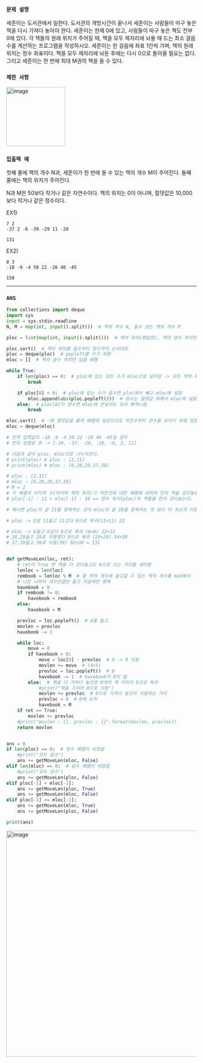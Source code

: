### `문제 설명`

세준이는 도서관에서 일한다. 도서관의 개방시간이 끝나서 세준이는 사람들이 마구 놓은 책을 다시 가져다 놓아야 한다. 세준이는 현재 0에 있고, 사람들이 마구 놓은 책도 전부 0에 있다. 각 책들의 원래 위치가 주어질 때, 책을 모두 제자리에 놔둘 때 드는 최소 걸음 수를 계산하는 프로그램을 작성하시오. 세준이는 한 걸음에 좌표 1칸씩 가며, 책의 원래 위치는 정수 좌표이다. 책을 모두 제자리에 놔둔 후에는 다시 0으로 돌아올 필요는 없다. 그리고 세준이는 한 번에 최대 M권의 책을 들 수 있다.

### `제한 사항`

<img width="156" alt="image" src="https://user-images.githubusercontent.com/84978165/230771571-c16f85e3-8118-43bf-9237-0ef07470b65b.png">

### `입출력 예`

첫째 줄에 책의 개수 N과, 세준이가 한 번에 들 수 있는 책의 개수 M이 주어진다. 둘째 줄에는 책의 위치가 주어진다. 

N과 M은 50보다 작거나 같은 자연수이다. 책의 위치는 0이 아니며, 절댓값은 10,000보다 작거나 같은 정수이다.

EX1)

```
7 2
-37 2 -6 -39 -29 11 -28
```

```
131
```
EX2)
```
8 3
-18 -9 -4 50 22 -26 40 -45
```

```
158
```

----

### `ANS`

```python
from collections import deque
import sys
input = sys.stdin.readline
N, M = map(int, input().split())  # 책의 개수 N, 들수 있는 책의 개수 M

ploc = list(map(int, input().split()))  # 책의 위치(랜덤한), 책의 양수 위치만 담을 배열

ploc.sort()  # 책의 위치를 음수부터 양수까지 순서대로
ploc = deque(ploc)  # popleft를 쓰기 위함
mloc = []  # 책의 음수 위치만 담을 배열

while True:
    if len(ploc) == 0:  # ploc에 있는 모든 수가 mloc으로 넘어감 -> 모든 책의 위치가 음수
        break

    if ploc[0] < 0:  # ploc에 있는 수가 음수면 ploc에서 빼고 mloc에 넣음
        mloc.append(abs(ploc.popleft()))  # 음수는 절댓값 취해서 mloc에 넣음
    else:  # ploc[0]이 양수면 mloc에 안넣어도 되서 빠져나옴
        break

mloc.sort()  # -에 절댓값을 붙여 배열에 넣었으므로 작은수부터 큰수를 보이기 위해 정렬
mloc = deque(mloc)

# 만약 입력값이 -18 -9 -4 50 22 -26 40 -45일 경우
# 먼저 정렬된 후 -> [-39, -37, -29, -28, -6, 2, 11]

# 다음과 같이 ploc, mloc으로 나누어진다.
# print(ploc) # ploc : [2,11]
# print(mloc) # mloc : [6,28,29,37,39]

# ploc : [2,11]
# mloc : [6,28,29,37,39]
# M = 2
# 각 배열의 마지막 수(마지막 책의 위치)가 작은것에 대한 배열에 대하여 먼저 책을 갖다놓음
# ploc[-1] : 11 < mloc[-1] : 39 => 양수 위치(ploc)의 책들을 먼저 갖다놓는다.

# 왜냐면 ploc의 끝 11을 왕복하는 것이 mloc의 끝 39를 왕복하는 것 보다 더 최소의 이동이기 때문임

# ploc -> 2랑 11들고 11갔다 0으로 복귀(11+11) 22

# mloc -> 6들고 6갔다 0으로 복귀 (6+6) 22+12
# 28,29들고 29로 이동했다 0으로 복귀 (29+29) 34+58
# 37,39들고 39로 이동(39) 92+39 = 131


def getMoveLen(loc, ret):
    # ret이 True 면 책을 다 갖다놓고도 0으로 오는 거리를 세야함
    lenloc = len(loc)
    rembook = lenloc % M  # 총 책의 개수에 들고갈 수 있는 책의 개수를 mod해서
    # 나온 나머지 개수만큼만 들고 처음에만 왕복
    havebook = 0
    if rembook != 0:
        havebook = rembook
    else:
        havebook = M

    prevloc = loc.popleft()  # 4를 들고
    movlen = prevloc
    havebook -= 1

    while loc:
        move = 0
        if havebook > 0:
            move = loc[0] - prevloc  # 4 -> 9 이동
            movlen += move  # (4+5)
            prevloc = loc.popleft()  # 9
            havebook -= 1  # havebook이 0이 됨
        else:  # 책을 다 가져다 놓으면 M개의 책 가지러 0으로 복귀
            #print("책을 가지러 0으로 이동")
            movlen += prevloc  # 0으로 가져다 놓으러 이동하는 거리
            prevloc = 0  # 0에 도착
            havebook = M
    if ret == True:
        movlen += prevloc
    #print("movlen : {}, prevloc : {}".format(movlen, prevloc))
    return movlen


ans = 0
if len(ploc) == 0:  # 양수 배열이 비었음
    #print("모두 음수")
    ans += getMoveLen(mloc, False)
elif len(mloc) == 0:  # 음수 배열이 비었음
    #print("모두 양수")
    ans += getMoveLen(ploc, False)
elif ploc[-1] < mloc[-1]:
    ans += getMoveLen(ploc, True)
    ans += getMoveLen(mloc, False)
elif ploc[-1] >= mloc[-1]:
    ans += getMoveLen(mloc, True)
    ans += getMoveLen(ploc, False)

print(ans)


```

<img width="597" alt="image" src="https://user-images.githubusercontent.com/84978165/230771674-6bbafa20-e11b-4fa9-830b-e619ddd02653.png">



